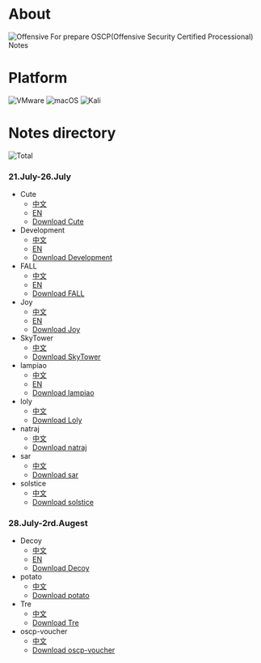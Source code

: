 # About
![Offensive](https://www.offensive-security.com/wp-content/uploads/2019/10/offsec-home-page.png)
For prepare OSCP(Offensive Security Certified Processional) Notes
# Platform

![VMware](https://img.shields.io/badge/VMware%20ESXI-7.0-orange)
![macOS](https://img.shields.io/badge/macOS-12.4-brightgreen)
![Kali](https://img.shields.io/badge/Kali%20Linux-2022.2-lightgrey)

# Notes directory
![Total](https://img.shields.io/badge/TargetNotes-12-blueviolet)
### 21.July-26.July
- Cute
  - [中文](https://aaroncaiii.github.io/Target%20Notes/Cute)
  - [EN](https://aaroncaiii.github.io/Target%20Notes-en/Cute)
  - [Download Cute](https://www.vulnhub.com/entry/bbs-cute-102,567/)
- Development
  - [中文](https://aaroncaiii.github.io/Target%20Notes/Development)
  - [EN]((https://aaroncaiii.github.io/Target%20Notes-en/Development))
  - [Download Development](https://www.vulnhub.com/entry/digitalworldlocal-development,280/)
- FALL
  - [中文](https://aaroncaiii.github.io/Target%20Notes/FALL)
  - [EN](https://aaroncaiii.github.io/Target%20Notes-en/FALL)
  - [Download FALL](https://www.vulnhub.com/entry/digitalworldlocal-fall,726/)
- Joy
  - [中文](https://aaroncaiii.github.io/Target%20Notes/Joy)
  - [EN](https://aaroncaiii.github.io/Target%20Notes-en/Joy)
  - [Download Joy](https://www.vulnhub.com/entry/digitalworldlocal-joy,298/)
- SkyTower
  - [中文](https://aaroncaiii.github.io/Target%20Notes/SkyTower)
  - [Download SkyTower](https://www.vulnhub.com/entry/skytower-1,96/)
- lampiao
  - [中文](https://aaroncaiii.github.io/Target%20Notes/lampiao)
  - [EN](https://aaroncaiii.github.io/Target%20Notes-en/lampiao)
  - [Download lampiao](https://download.vulnhub.com/lampiao/Lampiao.zip)
- loly
  - [中文](https://aaroncaiii.github.io/Target%20Notes/loly)
  - [Download Loly]( https://download.vulnhub.com/loly/Loly.ova)
- natraj
  - [中文](https://aaroncaiii.github.io/Target%20Notes/natraj)
  - [Download natraj](https://download.vulnhub.com/ha/Natraj.zip)
- sar
   - [中文](https://aaroncaiii.github.io/Target%20Notes/sar)
   - [Download sar](https://download.vulnhub.com/sar/sar.zip)
- solstice
  - [中文](https://aaroncaiii.github.io/Target%20Notes/solstice)
  - [Download solstice](https://download.vulnhub.com/sunset/solstice.ova)


### 28.July-2rd.Augest
- Decoy
  - [中文](https://aaroncaiii.github.io/Target%20Notes/decoy)
  - [EN](https://aaroncaiii.github.io/Target%20Notes-en/decoy)
  - [Download Decoy](https://download.vulnhub.com/sunset/decoy.ova)
- potato
  - [中文](https://aaroncaiii.github.io/Target%20Notes/potato)
  - [Download potato](https://download.vulnhub.com/potato/Potato.ova)
- Tre
  - [中文](https://aaroncaiii.github.io/Target%20Notes/Tre)
  - [Download Tre](https://download.vulnhub.com/tre/Tre.zip)
- oscp-voucher
  - [中文](https://aaroncaiii.github.io/Target%20Notes/oscp)
  - [Download oscp-voucher](https://download.vulnhub.com/infosecprep/oscp.zip)
